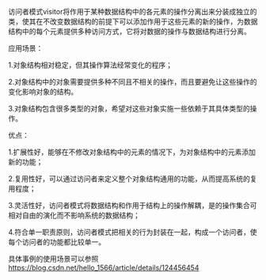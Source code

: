 访问者模式visitor将作用于某种数据结构中的各元素的操作分离出来分装成独立的类，使其在不改变数据结构的前提下可以添加作用于这些元素的新的操作，为数据结构中的每个元素提供多种访问方式，它将对数据的操作与数据结构进行分离。

应用场景：

1.对象结构相对稳定，但其操作算法经常变化的程序；

2.对象结构中的对象需要提供多种不同且不相关的操作，而且要避免让这些操作的变化影响对象的结构。

3.对象结构包含很多类型的对象，希望对这些对象实施一些依赖于其具体类型的操作。

优点：

1.扩展性好，能够在不修改对象结构中的元素的情况下，为对象结构中的元素添加新的功能；

2.复用性好，可以通过访问者来定义整个对象结构通用的功能，从而提高系统的复用程度；

3.灵活性好，访问者模式将数据结构和作用于结构上的操作解耦，是的操作集合可相对自由的演化而不影响系统的数据结构；

4.符合单一职责原则，访问者模式把相关的行为封装在一起，构成一个访问者，使每个访问者的功能都比较单一。

具体事例的使用场景可以参照
https://blog.csdn.net/hello_1566/article/details/124456454